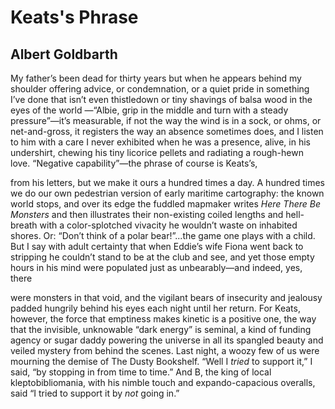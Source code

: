# Keats's Phrase
## Albert Goldbarth
My father’s been dead for thirty years
but when he appears behind my shoulder
offering advice, or condemnation, or a quiet pride
in something I’ve done that isn’t even thistledown
or tiny shavings of balsa wood in the eyes of the world
—“Albie, grip in the middle and turn
with a steady pressure”—it’s measurable,
if not the way the wind is in a sock,
or ohms, or net-and-gross, it registers the way
an absence sometimes does, and I listen to him
with a care I never exhibited when he was a presence,
alive, in his undershirt, chewing his tiny licorice pellets
and radiating a rough-hewn love. “Negative
capability”—the phrase of course is Keats’s,

from his letters, but we make it ours a hundred times
a day. A hundred times we do our own pedestrian
version of early maritime cartography: the known world
stops, and over its edge the fuddled mapmaker writes
 _Here There Be Monsters_ and then illustrates
their non-existing coiled lengths and hell-breath
with a color-splotched vivacity he wouldn’t waste
on inhabited shores. Or: “Don’t think
of a polar bear!”...the game one plays
with a child. But I say with adult certainty that
when Eddie’s wife Fiona went back to stripping
he couldn’t stand to be at the club and see, and yet
those empty hours in his mind were populated just
as unbearably—and indeed, yes, there

were monsters in that void, and the vigilant bears
of insecurity and jealousy padded hungrily behind
his eyes each night until her return. For Keats,
however, the force that emptiness makes kinetic is
a positive one, the way that the invisible, unknowable
“dark energy” is seminal, a kind of funding agency
or sugar daddy powering the universe in all
its spangled beauty and veiled mystery
from behind the scenes. Last night, a woozy few of us
were mourning the demise of The Dusty Bookshelf.
“Well I _tried_ to support it,” I said, “by stopping in from time
to time.” And B, the king of local kleptobibliomania, with
his nimble touch and expando-capacious overalls, said
“I tried to support it by _not_ going in.”